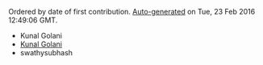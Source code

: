 Ordered by date of first contribution. [Auto-generated](https://github.com/xingrz/node-contributors) on Tue, 23 Feb 2016 12:49:06 GMT.

- Kunal Golani
- [Kunal Golani](https://github.com/kunalgolani)
- swathysubhash
